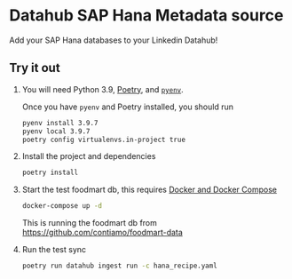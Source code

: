 # Datahub SAP Hana Metadata source

Add your SAP Hana databases to your Linkedin Datahub!

## Try it out

1. You will need Python 3.9, [Poetry](https://python-poetry.org/docs/#installation), and [`pyenv`](https://github.com/pyenv/pyenv).

   Once you have `pyenv` and Poetry installed, you should run

   ```sh
   pyenv install 3.9.7
   pyenv local 3.9.7
   poetry config virtualenvs.in-project true
   ```

2. Install the project and dependencies

   ```sh
   poetry install
   ```

3. Start the test foodmart db, this requires [Docker and Docker Compose](https://docs.docker.com/get-docker/)

   ```sh
   docker-compose up -d
   ```

   This is running the foodmart db from https://github.com/contiamo/foodmart-data

4. Run the test sync

   ```sh
   poetry run datahub ingest run -c hana_recipe.yaml
   ```
